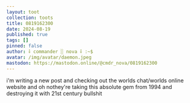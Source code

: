 ```yaml
---
layout: toot
collection: toots
title: 0819162300
date: 2024-08-19
published: true
tags: []
pinned: false
author: ⸸ commander ░ nova ⸸ :~$
avatar: /img/avatar/daemon.jpeg
mastodon: https://mastodon.online/@cmdr_nova/0819162300
---
```


i'm writing a new post and checking out the worlds chat/worlds online website and oh nothey're taking this absolute gem from 1994 and destroying it with 21st century bullshit
